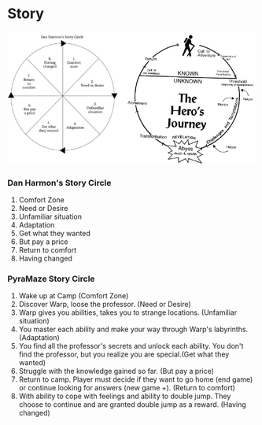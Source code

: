 # Story

![Dan Harmon's Story Circle](../circles.png)

### Dan Harmon's Story Circle

1. Comfort Zone
2. Need or Desire
3. Unfamiliar situation
4. Adaptation
5. Get what they wanted
6. But pay a price
7. Return to comfort
8. Having changed

### PyraMaze Story Circle

1. Wake up at Camp (Comfort Zone)
2. Discover Warp, loose the professor. (Need or Desire)
3. Warp gives you abilities, takes you to strange locations. (Unfamiliar situation)
4. You master each ability and make your way through Warp's labyrinths. (Adaptation)
5. You find all the professor's secrets and unlock each ability. You don't find the professor, but you realize you are special.(Get what they wanted)
6.  Struggle with the knowledge gained so far. (But pay a price)
7.  Return to camp. Player must decide if they want to go home (end game) or continue looking for answers (new game +). (Return to comfort)
8.  With ability to cope with feelings and ability to double jump. They choose to continue and are granted double jump as a reward. (Having changed)